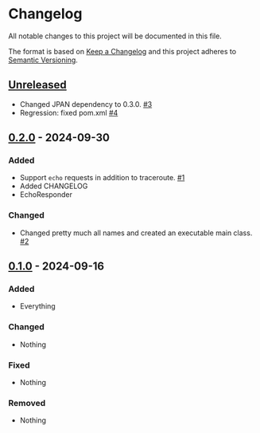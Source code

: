 # Changelog
All notable changes to this project will be documented in this file.

The format is based on [Keep a Changelog](http://keepachangelog.com/en/1.0.0/)
and this project adheres to [Semantic Versioning](http://semver.org/spec/v2.0.0.html).



## [Unreleased]

- Changed JPAN dependency to 0.3.0.
  [#3](https://github.com/netsec-ethz/scion-java-multiping/pull/3)
- Regression: fixed pom.xml
  [#4](https://github.com/netsec-ethz/scion-java-multiping/pull/4)

## [0.2.0] - 2024-09-30

### Added
- Support `echo` requests in addition to traceroute. 
  [#1](https://github.com/netsec-ethz/scion-java-multiping/pull/1)
- Added CHANGELOG
- EchoResponder

### Changed
- Changed pretty much all names and created an executable main class.
  [#2](https://github.com/netsec-ethz/scion-java-multiping/pull/2)

## [0.1.0] - 2024-09-16

### Added
- Everything

### Changed
- Nothing

### Fixed
- Nothing

### Removed
- Nothing

[Unreleased]: https://github.com/netsec-ethz/scion-java-multiping/compare/v0.2.0...HEAD
[0.2.0]: https://github.com/netsec-ethz/scion-java-multiping/compare/v0.1.0...v0.2.0
[0.1.0]: https://github.com/netsec-ethz/scion-java-multiping/compare/init_root_commit...v0.1.0
